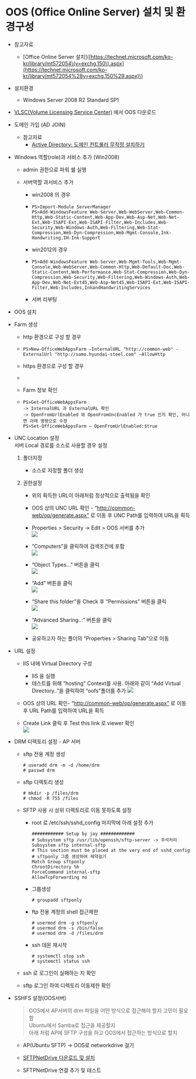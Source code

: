 # OOS \(Office Online Server\) 설치 및 환경구성

* 참고자료

  * \[Office Online Server 설치\]\([https://technet.microsoft.com/ko-kr/library/mt572054\(v=exchg.150\).aspx](https://technet.microsoft.com/ko-kr/library/mt572054%28v=exchg.150%29.aspx)\)

* 설치환경

  * Windows Server 2008 R2 Standard SP1

* [VLSC\(Volume Licensing Service Center\)](https://www.microsoft.com/Licensing/servicecenter/default.aspx) 에서 OOS 다운로드

* 도메인 가입 \(AD JOIN\)

  * 참고자료
    * [Active Directory: 도메인 컨트롤러 무작정 설치하기](http://archmond.net/?p=671)

* Windows 역할\(role\)과 서비스 추가 \(Win2008\)

  * admin 권한으로 파워 쉘 실행

  * 서버역할 과서비스 추가

    * win2008 의 경우

    * ```
      PS>Import-Module ServerManager
      PS>Add-WindowsFeature Web-Server,Web-WebServer,Web-Common-Http,Web-Static-Content,Web-App-Dev,Web-Asp-Net,Web-Net-Ext,Web-ISAPI-Ext,Web-ISAPI-Filter,Web-Includes,Web-Security,Web-Windows-Auth,Web-Filtering,Web-Stat-Compression,Web-Dyn-Compression,Web-Mgmt-Console,Ink-Handwriting,IH-Ink-Support
      ```
    * win2012의 경우

    * ```
      PS>Add-WindowsFeature Web-Server,Web-Mgmt-Tools,Web-Mgmt-Console,Web-WebServer,Web-Common-Http,Web-Default-Doc,Web-Static-Content,Web-Performance,Web-Stat-Compression,Web-Dyn-Compression,Web-Security,Web-Filtering,Web-Windows-Auth,Web-App-Dev,Web-Net-Ext45,Web-Asp-Net45,Web-ISAPI-Ext,Web-ISAPI-Filter,Web-Includes,InkandHandwritingServices
      ```
    * 서버 리부팅

* OOS 설치

* Farm 생성

  * http 환경으로 구성 할 경우
  * ```
    PS>New-OfficeWebAppsFarm –InternalURL "http://common-web" -ExternalUrl "http://somo.hyundai-steel.com" –AllowHttp
    ```
  * https 환경으로 구성 할 경우
  * ```

    ```
  * Farm 정보 확인
  * ```
    PS>Get-OfficeWebAppsFarm
    -> InternalURL 과 ExternalURL 확인
    -> OpenFromUrlEnabled 와 OpenFromUncEnabled 가 true 인지 확인, 아니면 아래 명령으로 수정
    PS>Set-OfficeWebAppsFarm – OpenFromUrlEnabled:$true
    ```

* UNC  Location 설정  
  서버 Local 경로를 소스로 사용할 경우 설정

  1. 폴더지정

     * 소스로 지정할 폴더 생성

  2. 권한설정

     * 위의 획득한 URL이 아래처럼 정상적으로 출력됨을 확인

     * OOS 상의 UNC URL 확인 - “[http://common-web/op/generate.aspx”](http://common-web/op/generate.aspx”) 로 이동 후 UNC Path를 입력하여 URL을 획득

     * Properties > Security -> Edit > OOS 서버를 추가  
       ![](/img/ch1/sub2/1-2-6.jpg)

     * “Computers”을 클릭하여 검색조건에 포함  
       ![](/img/ch1/sub2/1-2-5.jpg)

     * “Object Types…” 버튼을 클릭  
       ![](/img/ch1/sub2/1-2-4.jpg)

     * “Add” 버튼을 클릭  
       ![](/img/ch1/sub2/1-2-3.jpg)

     * “Share this folder”을 Check 후 “Permissions” 버튼을 클릭  
       ![](/img/ch1/sub2/1-2-2.jpg)

     * “Advanced Sharing..:” 버튼을 클릭  
       ![](/img/ch1/sub2/1-2-1.jpg)

     * 공유하고자 하는 폴더의 “Properties &gt; Sharing Tab”으로 이동

* URL 설정

  * IIS 내에 Virtual Directory 구성
    * IIS 을 실행
    * 테스트를 위해 “hosting” Context를 사용. 아래와 같이 “Add Virtual Directory..”을 클릭하여 “oofs”폴더를 추가
      ![](/img/ch1/sub2/1-2-7.jpg)
  * OOS 상의 URL 확인- “[http://common-web/op/generate.aspx”](http://common-web/op/generate.aspx”) 로 이동 후 URL Path를 입력하여 URL을 획득

  * Create Link 클릭 후 Test this link 로 viewer 확인  
    ![](/img/ch1/sub2/1-2-8.jpg)

* DRM 디렉토리 설정 - AP 서버

  * sftp 전용 계정 생성
    ```
    # useradd drm -m -d /home/drm
    # passwd drm
    ```
  * sftp 디렉토리 생성

    ```
    # mkdir -p /files/drm
    # chmod -R 755 /files
    ```

  * SFTP 사용 시 상위 디렉토리로 이동 못하도록 설정

    * root 로 /etc/ssh/sshd\_config 마지막에 아래 설정 추가
      ```
      ############ Setup by jay #############
      # Subsystem sftp /usr/lib/openssh/sftp-server -> 주석처리
      Subsystem sftp internal-sftp
      # This section must be placed at the very end of sshd_config
      # sftponly 그룹 생성하여 제약걸기
      Match Group sftponly
      ChrootDirectory %h
      ForceCommand internal-sftp
      AllowTcpForwarding no
      ```
    * 그룹생성

      ```
      # groupadd sftponly
      ```

    * ftp 전용 계정의 shell 접근제한

      ```
      # usermod drm -g sftponly
      # usermod drm -s /bin/false
      # usermod drm -d /files/drm
      ```

    * ssh 데몬 재시작

      ```
      # systemctl stop ssh
      # systemctl status ssh
      ```

  * ssh 로 로그인이 실패하는 지 확인

  * sftp 로그인 하여 디렉토리 이동제한 확인

* SSHFS 설정\(OOS서버\)

  > OOS에서 AP서버의 drm 파일을 어떤 방식으로 접근해야 할지 고민이 필요함  
  > Ubuntu에서 Samba로 접근을 제공할지  
  > 아래 처럼 AP에 SFTP 구성을 하고 OOS에서 접근하는 방식으로 할지

  * AP\(Ubuntu SFTP\) -&gt; OOS로 networkdrive 걸기
  * [SFTPNetDrive 다운로드 및 설치](http://www.sftpnetdrive.com/download-thanks)

  * SFTPNetDrive 연결 추가 및 테스트



